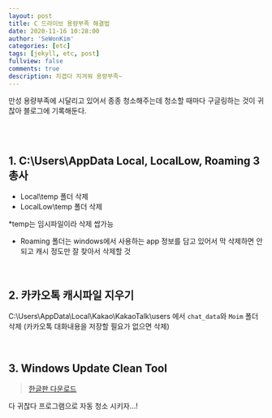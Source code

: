 ```yaml
---
layout: post
title: C 드라이브 용량부족 해결법
date: 2020-11-16 10:28:00
author: 'SeWonKim'
categories: [etc]
tags: [jekyll, etc, post]
fullview: false
comments: true
description: 지겹다 지겨워 용량부족~
---
```


만성 용량부족에 시달리고 있어서 종종 청소해주는데 청소할 때마다 구글링하는 것이 귀찮아 블로그에 기록해둔다.

&nbsp;  
&nbsp;

## 1. C:\Users\AppData Local, LocalLow, Roaming 3총사

- Local\temp 폴더 삭제
- LocalLow\temp 폴더 삭제

\*temp는 임시파일이라 삭제 쌉가능

- Roaming 폴더는 windows에서 사용하는 app 정보를 담고 있어서 막 삭제하면 안되고 캐시 정도만 잘 찾아서 삭제할 것

&nbsp;

## 2. 카카오톡 캐시파일 지우기

C:\Users\AppData\Local\Kakao\KakaoTalk\users 에서 `chat_data`와 `Moim` 폴더 삭제 (카카오톡 대화내용을 저장할 필요가 없으면 삭제)

&nbsp;

## 3. Windows Update Clean Tool

> [한글판 다운로드](https://extrememanual.net/6099)

다 귀찮다 프로그램으로 자동 청소 시키자...!

&nbsp;
&nbsp;
